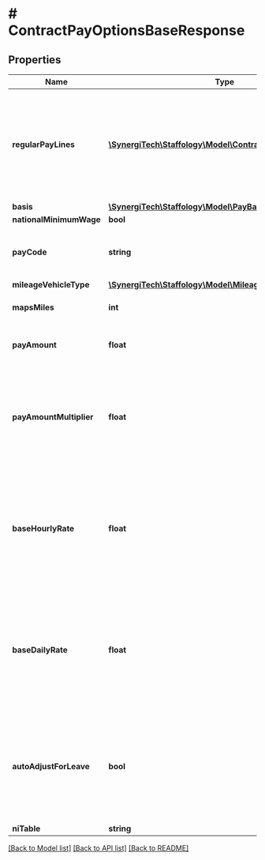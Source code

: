 # # ContractPayOptionsBaseResponse

## Properties

Name | Type | Description | Notes
------------ | ------------- | ------------- | -------------
**regularPayLines** | [**\SynergiTech\Staffology\Model\ContractPayLineResponse[]**](ContractPayLineResponse.md) | These are used to make additions/deductions to the pay for this Employee.  You do not need to include Pension, Tax, NI,  Loan Repayments, etc as these will all be automatically created. | [optional]
**basis** | [**\SynergiTech\Staffology\Model\PayBasis**](PayBasis.md) |  | [optional]
**nationalMinimumWage** | **bool** |  | [optional]
**payCode** | **string** | If you want the Employees pay to be allocated to a code other than BASIC, specify it here | [optional]
**mileageVehicleType** | [**\SynergiTech\Staffology\Model\MileageVehicleType**](MileageVehicleType.md) |  | [optional]
**mapsMiles** | **int** | The number of miles to pay for as Mileage Allowance Payments | [optional]
**payAmount** | **float** | The amount the Employee is regularly paid each period | [optional]
**payAmountMultiplier** | **float** | This property is irrelevant if the basis is Monthly.  But if the basis is Daily or Hourly then this property sets how many days/hours the employee should be paid for in the period. | [optional]
**baseHourlyRate** | **float** | This property is used to calculate values for PayCodes that are set as multiples of  the employees base hourly rate. Eg Overtime.  If this is set as zero then we&#39;ll attempt to calculate a value based on the other fields | [optional]
**baseDailyRate** | **float** | This property is used to calculate values for PayCodes that are set as multiples of  the employees base daily rate. Eg sick.  If this is set as zero then we&#39;ll attempt to calculate a value based on the other fields | [optional]
**autoAdjustForLeave** | **bool** | This sets whether the PayLine should be automatically adjusted or not for:  Leave Entries;  Starters/Leavers;  PayLine effectiveFrom and effectiveTo values falling mid-way through a PayRun | [optional]
**niTable** | **string** |  | [optional]

[[Back to Model list]](../../README.md#models) [[Back to API list]](../../README.md#endpoints) [[Back to README]](../../README.md)
